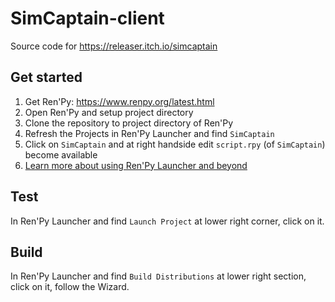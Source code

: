 # SimCaptain-client
Source code for https://releaser.itch.io/simcaptain

## Get started
1. Get Ren'Py: https://www.renpy.org/latest.html
2. Open Ren'Py and setup project directory
3. Clone the repository to project directory of Ren'Py
4. Refresh the Projects in Ren'Py Launcher and find `SimCaptain`
5. Click on `SimCaptain` and at right handside edit `script.rpy` (of `SimCaptain`) become available
6. [Learn more about using Ren'Py Launcher and beyond](https://www.renpy.org/doc/html/quickstart.html)

## Test
In Ren'Py Launcher and find `Launch Project` at lower right corner, click on it.

## Build
In Ren'Py Launcher and find `Build Distributions` at lower right section, click on it, follow the Wizard.
